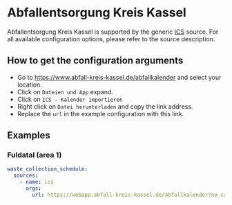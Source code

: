 # Abfallentsorgung Kreis Kassel

Abfallentsorgung Kreis Kassel is supported by the generic [ICS](/doc/source/ics.md) source. For all available configuration options, please refer to the source description.


## How to get the configuration arguments

- Go to <https://www.abfall-kreis-kassel.de/abfallkalender> and select your location.  
- Click on `Dateien und App` expand.
- Click on `ICS - Kalender importieren`
- Right click on `Datei herunterladen` and copy the link address.
- Replace the `url` in the example configuration with this link.

## Examples

### Fuldatal (area 1)

```yaml
waste_collection_schedule:
  sources:
    - name: ics
      args:
        url: https://webapp.abfall-kreis-kassel.de/abfallkalender?no_cache=1&tx_abfallkalender_pi2%5Baction%5D=ical&tx_abfallkalender_pi2%5Bcontroller%5D=Export&cHash=b75e567196581fb1832c0a09b943f2bc&tx_abfallkalender_pi2%5Bcalendar%5D=488&tx_abfallkalender_pi2%5Bfractions%5D=2,6,4,1,7,3,5tx_abfallkalender_pi2%5Breminder%5D=undefined
```
